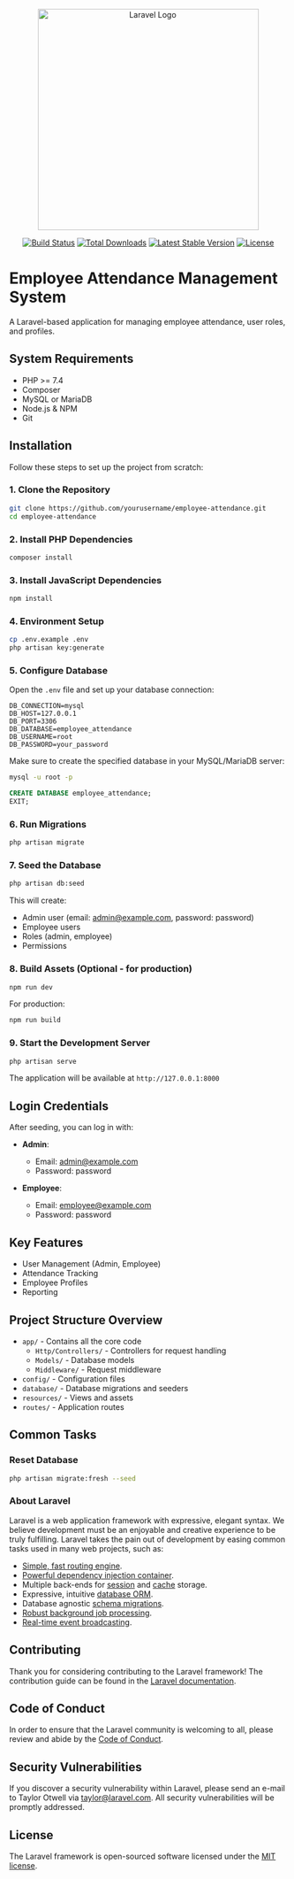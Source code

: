 <p align="center"><a href="https://laravel.com" target="_blank"><img src="https://raw.githubusercontent.com/laravel/art/master/logo-lockup/5%20SVG/2%20CMYK/1%20Full%20Color/laravel-logolockup-cmyk-red.svg" width="400" alt="Laravel Logo"></a></p>

<p align="center">
<a href="https://github.com/laravel/framework/actions"><img src="https://github.com/laravel/framework/workflows/tests/badge.svg" alt="Build Status"></a>
<a href="https://packagist.org/packages/laravel/framework"><img src="https://img.shields.io/packagist/dt/laravel/framework" alt="Total Downloads"></a>
<a href="https://packagist.org/packages/laravel/framework"><img src="https://img.shields.io/packagist/v/laravel/framework" alt="Latest Stable Version"></a>
<a href="https://packagist.org/packages/laravel/framework"><img src="https://img.shields.io/packagist/l/laravel/framework" alt="License"></a>
</p>

# Employee Attendance Management System

A Laravel-based application for managing employee attendance, user roles, and profiles.

## System Requirements

- PHP >= 7.4
- Composer
- MySQL or MariaDB
- Node.js & NPM
- Git

## Installation

Follow these steps to set up the project from scratch:

### 1. Clone the Repository

```bash
git clone https://github.com/yourusername/employee-attendance.git
cd employee-attendance
```

### 2. Install PHP Dependencies

```bash
composer install
```

### 3. Install JavaScript Dependencies

```bash
npm install
```

### 4. Environment Setup

```bash
cp .env.example .env
php artisan key:generate
```

### 5. Configure Database

Open the `.env` file and set up your database connection:

```env
DB_CONNECTION=mysql
DB_HOST=127.0.0.1
DB_PORT=3306
DB_DATABASE=employee_attendance
DB_USERNAME=root
DB_PASSWORD=your_password
```

Make sure to create the specified database in your MySQL/MariaDB server:

```bash
mysql -u root -p
```

```sql
CREATE DATABASE employee_attendance;
EXIT;
```

### 6. Run Migrations

```bash
php artisan migrate
```

### 7. Seed the Database

```bash
php artisan db:seed
```

This will create:
- Admin user (email: admin@example.com, password: password)
- Employee users
- Roles (admin, employee)
- Permissions

### 8. Build Assets (Optional - for production)

```bash
npm run dev
```

For production:
```bash
npm run build
```

### 9. Start the Development Server

```bash
php artisan serve
```

The application will be available at `http://127.0.0.1:8000`

## Login Credentials

After seeding, you can log in with:

- **Admin**:
  - Email: admin@example.com
  - Password: password

- **Employee**:
  - Email: employee@example.com
  - Password: password

## Key Features

- User Management (Admin, Employee)
- Attendance Tracking
- Employee Profiles
- Reporting

## Project Structure Overview

- `app/` - Contains all the core code
  - `Http/Controllers/` - Controllers for request handling
  - `Models/` - Database models
  - `Middleware/` - Request middleware
- `config/` - Configuration files
- `database/` - Database migrations and seeders
- `resources/` - Views and assets
- `routes/` - Application routes

## Common Tasks

### Reset Database

```bash
php artisan migrate:fresh --seed
```

### About Laravel

Laravel is a web application framework with expressive, elegant syntax. We believe development must be an enjoyable and creative experience to be truly fulfilling. Laravel takes the pain out of development by easing common tasks used in many web projects, such as:

- [Simple, fast routing engine](https://laravel.com/docs/routing).
- [Powerful dependency injection container](https://laravel.com/docs/container).
- Multiple back-ends for [session](https://laravel.com/docs/session) and [cache](https://laravel.com/docs/cache) storage.
- Expressive, intuitive [database ORM](https://laravel.com/docs/eloquent).
- Database agnostic [schema migrations](https://laravel.com/docs/migrations).
- [Robust background job processing](https://laravel.com/docs/queues).
- [Real-time event broadcasting](https://laravel.com/docs/broadcasting).

## Contributing

Thank you for considering contributing to the Laravel framework! The contribution guide can be found in the [Laravel documentation](https://laravel.com/docs/contributions).

## Code of Conduct

In order to ensure that the Laravel community is welcoming to all, please review and abide by the [Code of Conduct](https://laravel.com/docs/contributions#code-of-conduct).

## Security Vulnerabilities

If you discover a security vulnerability within Laravel, please send an e-mail to Taylor Otwell via [taylor@laravel.com](mailto:taylor@laravel.com). All security vulnerabilities will be promptly addressed.

## License

The Laravel framework is open-sourced software licensed under the [MIT license](https://opensource.org/licenses/MIT).
